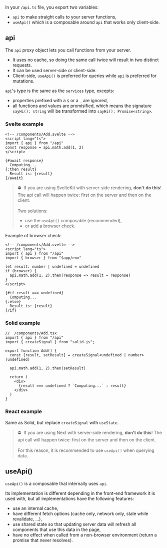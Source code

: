 In your `/api.ts` file, you export two variables:

- `api` to make straight calls to your server functions, 
- `useApi()` which is a composable around `api` that works only client-side.

## api

The `api` proxy object lets you call functions from your server.

- It uses no cache, so doing the same call twice will result in two distinct requests.
- It can be used server-side or client-side.
- Client-side, `useApi()` is preferred for queries while `api` is preferred for mutations.

`api`'s type is the same as the `services` type, excepts:

- properties prefixed with a `$` or a `_` are ignored,
- all functions and values are promisified, which means the signature `sayHi(): string` will be transformed into `sayHi(): Promise<string>`.

### Svelte example

```svelte
<!-- /components/Add.svelte -->
<script lang="ts">
import { api } from "/api"
const response = api.math.add(1, 2)
</script>

{#await response}
  Computing...
{:then result}
  Result is: {result}
{/await}
```

> ⛔️&nbsp; If you are using SvelteKit with server-side rendering, **don't do this**! The api call will happen twice: first on the server and then on the client.<br><br>Two solutions:
> - use the `useApi()` composable (recommended),
> - or add a browser check.

Example of browser check:

```svelte
<!-- /components/Add.svelte -->
<script lang="ts">
import { api } from "/api"
import { browser } from "$app/env"

let result: number | undefined = undefined
if (browser) {
  api.math.add(1, 2).then(response => result = response)
}
</script>

{#if result === undefined}
  Computing...
{:else}
  Result is: {result}
{/if}
```


### Solid example

```tsx
//  /components/Add.tsx
import { api } from "/api"
import { createSignal } from "solid-js";

export function Add() {
  const [result, setResult] = createSignal<undefined | number>(undefined)

  api.math.add(1, 2).then(setResult)

  return (
    <div>
      {result === undefined ? `Computing...` : result}
    </div>
  )
}
```

### React example

Same as Solid, but replace `createSignal` with `useState`.

> ⛔️&nbsp; If you are using Next with server-side rendering, **don't do this**! The api call will happen twice: first on the server and then on the client.<br><br>For this reason, it is recommended to use `useApi()` when querying data.



## useApi()

`useApi()` is a composable that internally uses `api`.

Its implementation is different depending in the front-end framework it is used with, but all implementations have the following features:

- use an internal cache,
- have different fetch options (cache only, network only, stale while revalidate, ...),
- use shared state so that updating server data will refresh all components that use this data in the page,
- have no effect when called from a non-browser environment (return a promise that never resolves).

